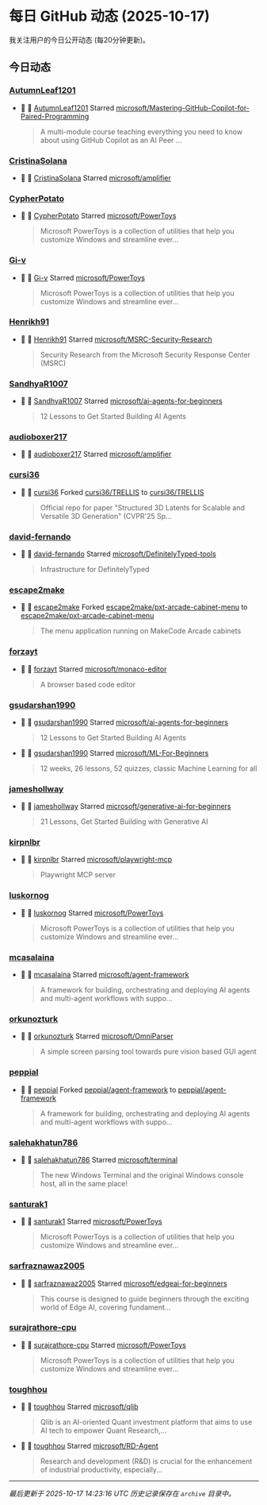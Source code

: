 # 每日 GitHub 动态 (2025-10-17)

我关注用户的今日公开动态 (每20分钟更新)。

## 今日动态

### [AutumnLeaf1201](https://github.com/AutumnLeaf1201)
- 🌟 👤 [AutumnLeaf1201](https://github.com/AutumnLeaf1201) Starred [microsoft/Mastering-GitHub-Copilot-for-Paired-Programming](https://github.com/microsoft/Mastering-GitHub-Copilot-for-Paired-Programming)
  > A multi-module course teaching everything you need to know about using GitHub Copilot as an AI Peer ...

### [CristinaSolana](https://github.com/CristinaSolana)
- 🌟 👤 [CristinaSolana](https://github.com/CristinaSolana) Starred [microsoft/amplifier](https://github.com/microsoft/amplifier)

### [CypherPotato](https://github.com/CypherPotato)
- 🌟 👤 [CypherPotato](https://github.com/CypherPotato) Starred [microsoft/PowerToys](https://github.com/microsoft/PowerToys)
  > Microsoft PowerToys is a collection of utilities that help you customize Windows and streamline ever...

### [Gi-v](https://github.com/Gi-v)
- 🌟 👤 [Gi-v](https://github.com/Gi-v) Starred [microsoft/PowerToys](https://github.com/microsoft/PowerToys)
  > Microsoft PowerToys is a collection of utilities that help you customize Windows and streamline ever...

### [Henrikh91](https://github.com/Henrikh91)
- 🌟 👤 [Henrikh91](https://github.com/Henrikh91) Starred [microsoft/MSRC-Security-Research](https://github.com/microsoft/MSRC-Security-Research)
  > Security Research from the Microsoft Security Response Center (MSRC)

### [SandhyaR1007](https://github.com/SandhyaR1007)
- 🌟 👤 [SandhyaR1007](https://github.com/SandhyaR1007) Starred [microsoft/ai-agents-for-beginners](https://github.com/microsoft/ai-agents-for-beginners)
  > 12 Lessons to Get Started Building AI Agents

### [audioboxer217](https://github.com/audioboxer217)
- 🌟 👤 [audioboxer217](https://github.com/audioboxer217) Starred [microsoft/amplifier](https://github.com/microsoft/amplifier)

### [cursi36](https://github.com/cursi36)
- 🍴 👤 [cursi36](https://github.com/cursi36) Forked [cursi36/TRELLIS](https://github.com/cursi36/TRELLIS) to [cursi36/TRELLIS](https://github.com/cursi36/TRELLIS)
  > Official repo for paper "Structured 3D Latents for Scalable and Versatile 3D Generation" (CVPR'25 Sp...

### [david-fernando](https://github.com/david-fernando)
- 🌟 👤 [david-fernando](https://github.com/david-fernando) Starred [microsoft/DefinitelyTyped-tools](https://github.com/microsoft/DefinitelyTyped-tools)
  > Infrastructure for DefinitelyTyped

### [escape2make](https://github.com/escape2make)
- 🍴 👤 [escape2make](https://github.com/escape2make) Forked [escape2make/pxt-arcade-cabinet-menu](https://github.com/escape2make/pxt-arcade-cabinet-menu) to [escape2make/pxt-arcade-cabinet-menu](https://github.com/escape2make/pxt-arcade-cabinet-menu)
  > The menu application running on MakeCode Arcade cabinets

### [forzayt](https://github.com/forzayt)
- 🌟 👤 [forzayt](https://github.com/forzayt) Starred [microsoft/monaco-editor](https://github.com/microsoft/monaco-editor)
  > A browser based code editor

### [gsudarshan1990](https://github.com/gsudarshan1990)
- 🌟 👤 [gsudarshan1990](https://github.com/gsudarshan1990) Starred [microsoft/ai-agents-for-beginners](https://github.com/microsoft/ai-agents-for-beginners)
  > 12 Lessons to Get Started Building AI Agents
- 🌟 👤 [gsudarshan1990](https://github.com/gsudarshan1990) Starred [microsoft/ML-For-Beginners](https://github.com/microsoft/ML-For-Beginners)
  > 12 weeks, 26 lessons, 52 quizzes, classic Machine Learning for all

### [jameshollway](https://github.com/jameshollway)
- 🌟 👤 [jameshollway](https://github.com/jameshollway) Starred [microsoft/generative-ai-for-beginners](https://github.com/microsoft/generative-ai-for-beginners)
  > 21 Lessons, Get Started Building with Generative AI 

### [kirpnlbr](https://github.com/kirpnlbr)
- 🌟 👤 [kirpnlbr](https://github.com/kirpnlbr) Starred [microsoft/playwright-mcp](https://github.com/microsoft/playwright-mcp)
  > Playwright MCP server

### [luskornog](https://github.com/luskornog)
- 🌟 👤 [luskornog](https://github.com/luskornog) Starred [microsoft/PowerToys](https://github.com/microsoft/PowerToys)
  > Microsoft PowerToys is a collection of utilities that help you customize Windows and streamline ever...

### [mcasalaina](https://github.com/mcasalaina)
- 🌟 👤 [mcasalaina](https://github.com/mcasalaina) Starred [microsoft/agent-framework](https://github.com/microsoft/agent-framework)
  > A framework for building, orchestrating and deploying AI agents and multi-agent workflows with suppo...

### [orkunozturk](https://github.com/orkunozturk)
- 🌟 👤 [orkunozturk](https://github.com/orkunozturk) Starred [microsoft/OmniParser](https://github.com/microsoft/OmniParser)
  > A simple screen parsing tool towards pure vision based GUI agent

### [peppial](https://github.com/peppial)
- 🍴 👤 [peppial](https://github.com/peppial) Forked [peppial/agent-framework](https://github.com/peppial/agent-framework) to [peppial/agent-framework](https://github.com/peppial/agent-framework)
  > A framework for building, orchestrating and deploying AI agents and multi-agent workflows with suppo...

### [salehakhatun786](https://github.com/salehakhatun786)
- 🌟 👤 [salehakhatun786](https://github.com/salehakhatun786) Starred [microsoft/terminal](https://github.com/microsoft/terminal)
  > The new Windows Terminal and the original Windows console host, all in the same place!

### [santurak1](https://github.com/santurak1)
- 🌟 👤 [santurak1](https://github.com/santurak1) Starred [microsoft/PowerToys](https://github.com/microsoft/PowerToys)
  > Microsoft PowerToys is a collection of utilities that help you customize Windows and streamline ever...

### [sarfraznawaz2005](https://github.com/sarfraznawaz2005)
- 🌟 👤 [sarfraznawaz2005](https://github.com/sarfraznawaz2005) Starred [microsoft/edgeai-for-beginners](https://github.com/microsoft/edgeai-for-beginners)
  > This course is designed to guide beginners through the exciting world of Edge AI, covering fundament...

### [surajrathore-cpu](https://github.com/surajrathore-cpu)
- 🌟 👤 [surajrathore-cpu](https://github.com/surajrathore-cpu) Starred [microsoft/PowerToys](https://github.com/microsoft/PowerToys)
  > Microsoft PowerToys is a collection of utilities that help you customize Windows and streamline ever...

### [toughhou](https://github.com/toughhou)
- 🌟 👤 [toughhou](https://github.com/toughhou) Starred [microsoft/qlib](https://github.com/microsoft/qlib)
  > Qlib is an AI-oriented Quant investment platform that aims to use AI tech to empower Quant Research,...
- 🌟 👤 [toughhou](https://github.com/toughhou) Starred [microsoft/RD-Agent](https://github.com/microsoft/RD-Agent)
  > Research and development (R&D) is crucial for the enhancement of industrial productivity, especially...


---
*最后更新于 2025-10-17 14:23:16 UTC*
*历史记录保存在 `archive` 目录中。*
